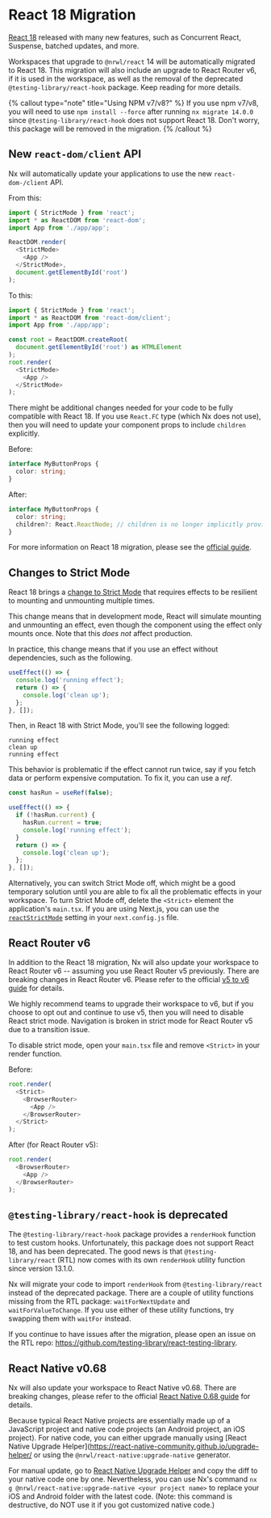 # React 18 Migration

[React 18](https://reactjs.org/blog/2022/03/29/react-v18.html) released with many new features, such as Concurrent React, Suspense, batched updates, and more.

Workspaces that upgrade to `@nrwl/react` 14 will be automatically migrated to React 18. This migration will also include an upgrade to React Router v6, if it is used in the workspace, as well as the removal of the deprecated `@testing-library/react-hook` package. Keep reading for more details.

{% callout type="note" title="Using NPM v7/v8?" %}
If you use npm v7/v8, you will need to use `npm install --force` after running `nx migrate 14.0.0` since `@testing-library/react-hook` does not support React 18. Don't worry, this package will be removed in the migration.
{% /callout %}

## New `react-dom/client` API

Nx will automatically update your applications to use the new `react-dom-/client` API.

From this:

```typescript jsx
import { StrictMode } from 'react';
import * as ReactDOM from 'react-dom';
import App from './app/app';

ReactDOM.render(
  <StrictMode>
    <App />
  </StrictMode>,
  document.getElementById('root')
);
```

To this:

```typescript jsx
import { StrictMode } from 'react';
import * as ReactDOM from 'react-dom/client';
import App from './app/app';

const root = ReactDOM.createRoot(
  document.getElementById('root') as HTMLElement
);
root.render(
  <StrictMode>
    <App />
  </StrictMode>
);
```

There might be additional changes needed for your code to be fully compatible with React 18. If you use `React.FC` type (which Nx does not use), then you will need to
update your component props to include `children` explicitly.

Before:

```typescript jsx
interface MyButtonProps {
  color: string;
}
```

After:

```typescript jsx
interface MyButtonProps {
  color: string;
  children?: React.ReactNode; // children is no longer implicitly provided by React.FC
}
```

For more information on React 18 migration, please see the [official guide](https://reactjs.org/blog/2022/03/08/react-18-upgrade-guide.html).

## Changes to Strict Mode

React 18 brings a [change to Strict Mode](https://reactjs.org/blog/2022/03/08/react-18-upgrade-guide.html#updates-to-strict-mode) that requires
effects to be resilient to mounting and unmounting multiple times.

This change means that in development mode, React will simulate mounting and unmounting an effect, even though the component using the effect
only mounts once. Note that this _does not_ affect production.

In practice, this change means that if you use an effect without dependencies, such as the following.

```typescript jsx
useEffect(() => {
  console.log('running effect');
  return () => {
    console.log('clean up');
  };
}, []);
```

Then, in React 18 with Strict Mode, you'll see the following logged:

```text
running effect
clean up
running effect
```

This behavior is problematic if the effect cannot run twice, say if you fetch data or perform expensive computation. To fix it, you can use a _ref_.

```typescript jsx
const hasRun = useRef(false);

useEffect(() => {
  if (!hasRun.current) {
    hasRun.current = true;
    console.log('running effect');
  }
  return () => {
    console.log('clean up');
  };
}, []);
```

Alternatively, you can switch Strict Mode off, which might be a good temporary solution until you are able to fix all the problematic effects in your workspace. To turn Strict Mode off, delete the `<Strict>` element the application's `main.tsx`. If you are using Next.js, you can use the [`reactStrictMode`](https://nextjs.org/docs/api-reference/next.config.js/react-strict-mode) setting in your `next.config.js` file.

## React Router v6

In addition to the React 18 migration, Nx will also update your workspace to React Router v6 -- assuming you use React Router v5 previously.
There are breaking changes in React Router v6. Please refer to the official [v5 to v6 guide](https://reactrouter.com/docs/en/v6/upgrading/v5) for details.

We highly recommend teams to upgrade their workspace to v6, but if you choose to opt out and continue to use v5, then you will need to disable React strict mode. Navigation is broken in strict mode for React Router v5 due to a transition issue.

To disable strict mode, open your `main.tsx` file and remove `<Strict>` in your render function.

Before:

```typescript jsx
root.render(
  <Strict>
    <BrowserRouter>
      <App />
    </BrowserRouter>
  </Strict>
);
```

After (for React Router v5):

```typescript jsx
root.render(
  <BrowserRouter>
    <App />
  </BrowserRouter>
);
```

## `@testing-library/react-hook` is deprecated

The `@testing-library/react-hook` package provides a `renderHook` function to test custom hooks. Unfortunately, this package
does not support React 18, and has been deprecated. The good news is that `@testing-library/react` (RTL) now comes with its own
`renderHook` utility function since version 13.1.0.

Nx will migrate your code to import `renderHook` from `@testing-library/react` instead of the deprecated package. There are a couple of
utility functions missing from the RTL package: `waitForNextUpdate` and `waitForValueToChange`. If you use either of these
utility functions, try swapping them with `waitFor` instead.

If you continue to have issues after the migration, please open an issue on the RTL repo: https://github.com/testing-library/react-testing-library.

## React Native v0.68

Nx will also update your workspace to React Native v0.68. There are breaking changes, please refer to the official [React Native 0.68 guide](https://reactnative.dev/blog/2022/03/30/version-068) for details.

Because typical React Native projects are essentially made up of a JavaScript project and native code projects (an Android project, an iOS project). For native code, you can either upgrade manually using [React Native Upgrade Helper](https://react-native-community.github.io/upgrade-helper/ or using the `@nrwl/react-native:upgrade-native` generator.

For manual update, go to [React Native Upgrade Helper](https://react-native-community.github.io/upgrade-helper/) and copy the diff to your native code one by one.
Nevertheless, you can use Nx's command `nx g @nrwl/react-native:upgrade-native <your project name>` to replace your iOS and Android folder with the latest code. (Note: this command is destructive, do NOT use it if you got customized native code.)
